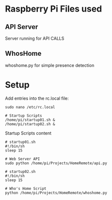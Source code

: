 # Raspberry Pi Files used

## API Server
Server running for API CALLS

## WhosHome
whoshome.py for simple presence detection


# Setup
Add entries into the rc.local file:

```shell
sudo nano /etc/rc.local
```

```shell
# Startup Scripts
/home/pi/startup01.sh &
/home/pi/startup02.sh &
```

Startup Scripts content

```shell
# startup01.sh
#!/bin/sh
sleep 15

# Web Server API
sudo python /home/pi/Projects/HomeRemote/api.py
```

```shell
# startup02.sh
#!/bin/sh
sleep 15

# Who's Home Script
python /home/pi/Projects/HomeRemote/whoshome.py
```
